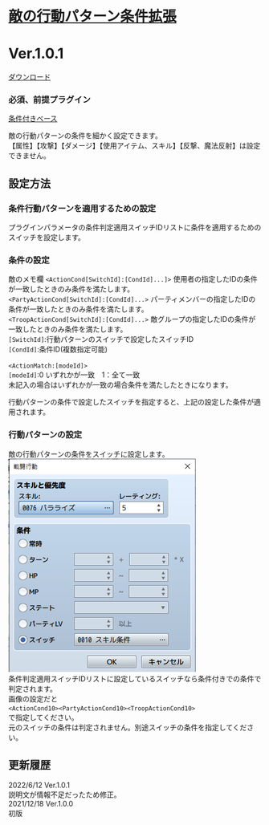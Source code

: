 # [敵の行動パターン条件拡張](https://raw.githubusercontent.com/nuun888/MZ/master/NUUN_CondEnemyAction.js)
# Ver.1.0.1
[ダウンロード](https://raw.githubusercontent.com/nuun888/MZ/master/NUUN_CondEnemyAction.js)

### 必須、前提プラグイン
[条件付きベース](https://github.com/nuun888/MZ/blob/master/README/Base.md)

敵の行動パターンの条件を細かく設定できます。  
【属性】【攻撃】【ダメージ】【使用アイテム、スキル】【反撃、魔法反射】は設定できません。

## 設定方法
### 条件行動パターンを適用するための設定
プラグインパラメータの条件判定適用スイッチIDリストに条件を適用するためのスイッチを設定します。

### 条件の設定
敵のメモ欄
`<ActionCond[SwitchId]:[CondId]...]>` 使用者の指定したIDの条件が一致したときのみ条件を満たします。  
`<PartyActionCond[SwitchId]:[CondId]...>` パーティメンバーの指定したIDの条件が一致したときのみ条件を満たします。  
`<TroopActionCond[SwitchId]:[CondId]...>` 敵グループの指定したIDの条件が一致したときのみ条件を満たします。  
`[SwitchId]`:行動パターンのスイッチで設定したスイッチID  
`[CondId]`:条件ID(複数指定可能)  

`<ActionMatch:[modeId]>`   
`[modeId]`:0 いずれかが一致　1：全て一致  
未記入の場合はいずれかが一致の場合条件を満たしたときになります。  

行動パターンの条件で設定したスイッチを指定すると、上記の設定した条件が適用されます。  

### 行動パターンの設定
敵の行動パターンの条件をスイッチに設定します。  
![画像](img/CondEnemyAction1.png)  
条件判定適用スイッチIDリストに設定しているスイッチなら条件付きでの条件で判定されます。    
画像の設定だと  
`<ActionCond10><PartyActionCond10><TroopActionCond10>`  
で指定してください。  
元のスイッチの条件は判定されません。別途スイッチの条件を指定してください。  

## 更新履歴
2022/6/12 Ver.1.0.1  
説明文が情報不足だったため修正。  
2021/12/18 Ver.1.0.0  
初版
